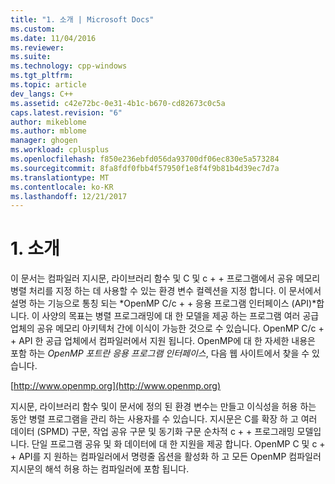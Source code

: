 ```yaml
---
title: "1. 소개 | Microsoft Docs"
ms.custom: 
ms.date: 11/04/2016
ms.reviewer: 
ms.suite: 
ms.technology: cpp-windows
ms.tgt_pltfrm: 
ms.topic: article
dev_langs: C++
ms.assetid: c42e72bc-0e31-4b1c-b670-cd82673c0c5a
caps.latest.revision: "6"
author: mikeblome
ms.author: mblome
manager: ghogen
ms.workload: cplusplus
ms.openlocfilehash: f850e236ebfd056da93700df06ec830e5a573284
ms.sourcegitcommit: 8fa8fdf0fbb4f57950f1e8f4f9b81b4d39ec7d7a
ms.translationtype: MT
ms.contentlocale: ko-KR
ms.lasthandoff: 12/21/2017
---
```

# <a name="1-introduction"></a>1. 소개
이 문서는 컴파일러 지시문, 라이브러리 함수 및 C 및 c + + 프로그램에서 공유 메모리 병렬 처리를 지정 하는 데 사용할 수 있는 환경 변수 컬렉션을 지정 합니다. 이 문서에서 설명 하는 기능으로 통칭 되는 *OpenMP C/c + + 응용 프로그램 인터페이스 (API)*합니다. 이 사양의 목표는 병렬 프로그래밍에 대 한 모델을 제공 하는 프로그램 여러 공급 업체의 공유 메모리 아키텍처 간에 이식이 가능한 것으로 수 있습니다. OpenMP C/c + + API 한 공급 업체에서 컴파일러에서 지원 됩니다. OpenMP에 대 한 자세한 내용은 포함 하는 *OpenMP 포트란 응용 프로그램 인터페이스*, 다음 웹 사이트에서 찾을 수 있습니다.  
  
 [http://www.openmp.org](http://www.openmp.org)  
  
 지시문, 라이브러리 함수 및이 문서에 정의 된 환경 변수는 만들고 이식성을 허용 하는 동안 병렬 프로그램을 관리 하는 사용자를 수 있습니다. 지시문은 C를 확장 하 고 여러 데이터 (SPMD) 구문, 작업 공유 구문 및 동기화 구문 순차적 c + + 프로그래밍 모델입니다. 단일 프로그램 공유 및 화 데이터에 대 한 지원을 제공 합니다. OpenMP C 및 c + + API를 지 원하는 컴파일러에서 명령줄 옵션을 활성화 하 고 모든 OpenMP 컴파일러 지시문의 해석 허용 하는 컴파일러에 포함 됩니다.
